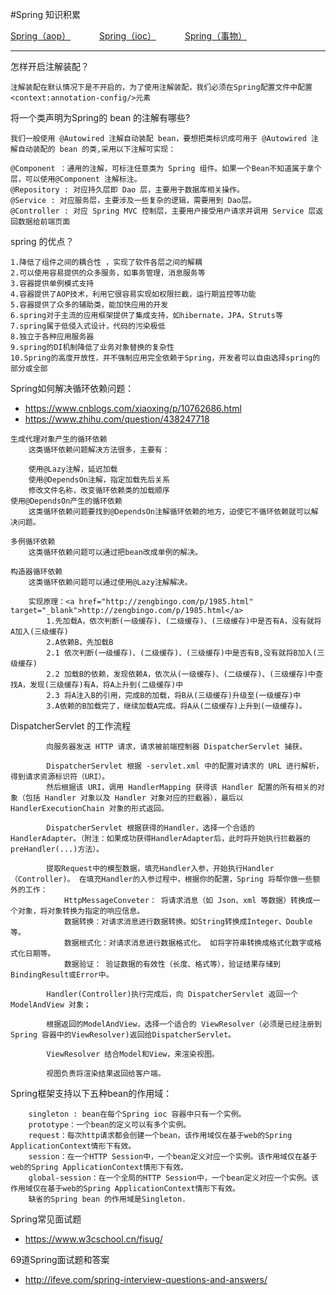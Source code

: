#Spring 知识积累
<p>
<a href="#" onclick="refreshSpringContent('aop')">Spring（aop）</a>&emsp;&emsp;&emsp;
<a href="#" onclick="refreshSpringContent('ioc')">Spring（ioc）</a>&emsp;&emsp;&emsp;
<a href="#" onclick="refreshSpringContent('transactional')">Spring（事物）</a>&emsp;&emsp;&emsp;
</p>

----
怎样开启注解装配？

    注解装配在默认情况下是不开启的，为了使用注解装配，我们必须在Spring配置文件中配置 <context:annotation-config/>元素    

将一个类声明为Spring的 bean 的注解有哪些?

    我们一般使用 @Autowired 注解自动装配 bean，要想把类标识成可用于 @Autowired 注解自动装配的 bean 的类,采用以下注解可实现：

    @Component ：通用的注解，可标注任意类为 Spring 组件。如果一个Bean不知道属于拿个层，可以使用@Component 注解标注。
    @Repository : 对应持久层即 Dao 层，主要用于数据库相关操作。
    @Service : 对应服务层，主要涉及一些复杂的逻辑，需要用到 Dao层。
    @Controller : 对应 Spring MVC 控制层，主要用户接受用户请求并调用 Service 层返回数据给前端页面


spring 的优点？

    1.降低了组件之间的耦合性 ，实现了软件各层之间的解耦 
    2.可以使用容易提供的众多服务，如事务管理，消息服务等 
    3.容器提供单例模式支持 
    4.容器提供了AOP技术，利用它很容易实现如权限拦截，运行期监控等功能 
    5.容器提供了众多的辅助类，能加快应用的开发 
    6.spring对于主流的应用框架提供了集成支持，如hibernate，JPA，Struts等 
    7.spring属于低侵入式设计，代码的污染极低 
    8.独立于各种应用服务器 
    9.spring的DI机制降低了业务对象替换的复杂性 
    10.Spring的高度开放性，并不强制应用完全依赖于Spring，开发者可以自由选择spring的部分或全部 


Spring如何解决循环依赖问题： 
   - <a href="https://www.cnblogs.com/xiaoxing/p/10762686.html" target="_blank">https://www.cnblogs.com/xiaoxing/p/10762686.html </a>
   - <a href="https://www.zhihu.com/question/438247718" target="_blank">https://www.zhihu.com/question/438247718 </a>

    生成代理对象产生的循环依赖
        这类循环依赖问题解决方法很多，主要有：
        
        使用@Lazy注解，延迟加载
        使用@DependsOn注解，指定加载先后关系
        修改文件名称，改变循环依赖类的加载顺序
    使用@DependsOn产生的循环依赖
        这类循环依赖问题要找到@DependsOn注解循环依赖的地方，迫使它不循环依赖就可以解决问题。
    
    多例循环依赖
        这类循环依赖问题可以通过把bean改成单例的解决。
    
    构造器循环依赖
        这类循环依赖问题可以通过使用@Lazy注解解决。
        
        实现原理：<a href="http://zengbingo.com/p/1985.html" target="_blank">http://zengbingo.com/p/1985.html</a>
            1.先加载A，依次判断(一级缓存)、(二级缓存)、(三级缓存)中是否有A，没有就将A加入(三级缓存)
            2.A依赖B，先加载B
            2.1 依次判断(一级缓存)、(二级缓存)、(三级缓存)中是否有B,没有就将B加入(三级缓存)
            2.2 加载B的依赖，发现依赖A，依次从(一级缓存)、(二级缓存)、(三级缓存)中查找A，发现(三级缓存)有A，将A上升到(二级缓存)中
            2.3 将A注入B的引用，完成B的加载，将B从(三级缓存)升级至(一级缓存)中
            3.A依赖的B加载完了，继续加载A完成。将A从(二级缓存)上升到(一级缓存)。

DispatcherServlet 的工作流程
        
            向服务器发送 HTTP 请求，请求被前端控制器 DispatcherServlet 捕获。
        
            DispatcherServlet 根据 -servlet.xml 中的配置对请求的 URL 进行解析，得到请求资源标识符（URI）。
            然后根据该 URI，调用 HandlerMapping 获得该 Handler 配置的所有相关的对象（包括 Handler 对象以及 Handler 对象对应的拦截器），最后以HandlerExecutionChain 对象的形式返回。
        
            DispatcherServlet 根据获得的Handler，选择一个合适的 HandlerAdapter。（附注：如果成功获得HandlerAdapter后，此时将开始执行拦截器的 preHandler(...)方法）。
        
            提取Request中的模型数据，填充Handler入参，开始执行Handler（Controller)。 在填充Handler的入参过程中，根据你的配置，Spring 将帮你做一些额外的工作：
                HttpMessageConveter： 将请求消息（如 Json、xml 等数据）转换成一个对象，将对象转换为指定的响应信息。
                数据转换：对请求消息进行数据转换。如String转换成Integer、Double等。
                数据根式化：对请求消息进行数据格式化。 如将字符串转换成格式化数字或格式化日期等。
                数据验证： 验证数据的有效性（长度、格式等），验证结果存储到BindingResult或Error中。
        
            Handler(Controller)执行完成后，向 DispatcherServlet 返回一个 ModelAndView 对象；
        
            根据返回的ModelAndView，选择一个适合的 ViewResolver（必须是已经注册到 Spring 容器中的ViewResolver)返回给DispatcherServlet。
        
            ViewResolver 结合Model和View，来渲染视图。
        
            视图负责将渲染结果返回给客户端。


Spring框架支持以下五种bean的作用域：

        singleton : bean在每个Spring ioc 容器中只有一个实例。
        prototype：一个bean的定义可以有多个实例。
        request：每次http请求都会创建一个bean，该作用域仅在基于web的Spring ApplicationContext情形下有效。
        session：在一个HTTP Session中，一个bean定义对应一个实例。该作用域仅在基于web的Spring ApplicationContext情形下有效。
        global-session：在一个全局的HTTP Session中，一个bean定义对应一个实例。该作用域仅在基于web的Spring ApplicationContext情形下有效。
        缺省的Spring bean 的作用域是Singleton.

Spring常见面试题
- <a href="https://www.w3cschool.cn/fisug/" target="_blank">https://www.w3cschool.cn/fisug/ </a>
    

69道Spring面试题和答案
- <a href="http://ifeve.com/spring-interview-questions-and-answers/" target="_blank">http://ifeve.com/spring-interview-questions-and-answers/ </a>
    
                       